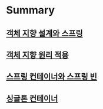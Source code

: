 # Summary

## [객체 지향 설계와 스프링](./summary/C1_객체%20지향%20설계와%20스프링.md)  
  
## [객체 지향 원리 적용](./summary/C2_3_객체%20지향%20원리%20적용.md)  

## [스프링 컨테이너와 스프링 빈](./summary/C4_스프링%20컨테이너와%20스프링%20빈.md)

## [싱글톤 컨테이너](./summary/C5_싱글톤%20컨테이너.md)